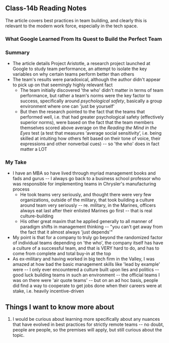 ## Class-14b Reading Notes  
<p>The article covers best practices in team building, and clearly this is relevant to the modern work force, especially in the tech space.</p>

### What Google Learned From Its Quest to Build the Perfect Team

### Summary

* The article details Project Aristotle, a research project launched at Google to study team performance, an attempt to isolate the key variables on why certain teams perform better than others
* The team's results were paradoxical, although the author didn't appear to pick up on that seemingly highly relevant fact
    * The team initially discovered 'the who' didn't matter in terms of team performance, but rather a team's norms were the key factor to success, specifically around *psychological safety*, basically a group environment where one can 'just be yourself'
    * But then the research pointed to the fact that the teams that performed well, i.e. that had greater psychological safety (effectively superior norms), were based on the fact that the team members themselves scored above average on the *Reading the Mind in the Eyes* test (a test that measures ‘average social sensitivity’, i.e. being skilled at intuiting how others felt based on their tone of voice, their expressions and other nonverbal cues) -- so 'the who' does in fact matter a LOT

### My Take

* I have an MBA so have lived through myriad management books and fads and gurus -- I always go back to a business school professor who was responsible for implementing teams in Chrysler's manufacturing process 
  * He took teams very seriously, and thought there were very few organizations, outside of the military, that took building a culture around team very seriously -- re. military, in the Marines, officers always eat last after their enlisted Marines go first -- that is real culture-building
  * His other great maxim that he applied generally to all manner of paradigm shifts in management thinking -- "you can't get away from the fact that it almost always 'just depends'"
* My point is that for a company to truly go beyond the randomized factor of individual teams depending on 'the who', the company itself has have a culture of a successful team, and that is VERY hard to do, and has to come from complete and total buy-in at the top 
* As ex-military and having worked in big tech firm in the Valley, I was amazed at how bad the basic management skills like 'lead by example' were -- I only ever encountered a culture built upon lies and politics -- good luck building teams in such an environment -- the official teams I was on there were 'air quote teams' -- but on an ad hoc basis, people did find a way to cooperate to get jobs done when their careers were at stake, i.e. heavily incentive-driven

## Things I want to know more about

1. I would be curious about learning more specifically about any nuances that have evolved in best practices for strictly remote teams -- no doubt, people are people, so the premises will apply, but still curious about the topic.